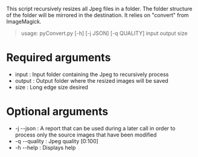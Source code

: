 This script recursively resizes all Jpeg files in a folder.
The folder structure of the folder will be mirrored in the destination.
It relies on "convert" from ImageMagick.

> usage: pyConvert.py [-h] [-j JSON] [-q QUALITY] input output size

# Required arguments #
* input  : Input folder containing the Jpeg to recursively process
* output : Output folder where the resized images will be saved
* size   : Long edge size desired

# Optional arguments #
* -j --json    : A report that can be used during a later call in order to process only the source images that have been modified
* -q --quality : Jpeg quality [0:100]
* -h --help    : Displays help
